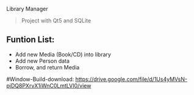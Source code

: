 Library Manager

> Project with Qt5 and SQLite

Funtion List:
-
- Add new Media (Book/CD) into library
- Add new Person data
- Borrow, and return Media

#Window-Build-download:
https://drive.google.com/file/d/1Us4yMVsN-pjDQ8PXrvX1iWnC0LmtLVI0/view
